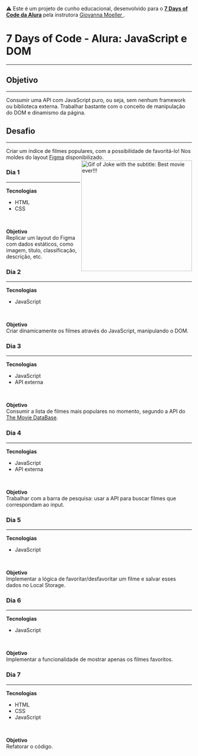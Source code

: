⚠️ Este é um projeto de cunho educacional, desenvolvido para o <a href="https://7daysofcode.io/">**7 Days of Code da Alura**</a>  pela instrutora <a href="https://github.com/giovannamoeller"> Giovanna Moeller </a>.

# 7 Days of Code - Alura: JavaScript e DOM
<hr>

## Objetivo
<hr>
Consumir uma API com JavaScript puro, ou seja, sem nenhum framework ou biblioteca externa. Trabalhar bastante com o conceito de manipulação do DOM e dinamismo da página. 

## Desafio
<hr>
Criar um índice de filmes populares, com a possibilidade de favoritá-lo! Nos moldes do layout <a href="https://www.figma.com/file/T6KNbp4XRHNImNFczpHVts/Popular-Movies?type=design&node-id=0%3A1&t=268zBlP4xYh2vhM9-1">Figma</a> disponibilizado.  
<img align="right" src="images\joker-movie-joker.gif" width="300" alt="Gif of Joke with the subtitle: Best movie ever!!!">


### Dia 1
<hr>

**Tecnologias**
- HTML
- CSS
<br>

**Objetivo**
<br>
Replicar um layout do Figma com dados estáticos, como imagem, título, classificação, descrição, etc.

### Dia 2
<hr>

**Tecnologias**
- JavaScript
<br>

**Objetivo**
<br>
Criar dinamicamente os filmes através do JavaScript, manipulando o DOM.

### Dia 3
<hr>

**Tecnologias**
- JavaScript
- API externa
<br>

**Objetivo**
<br>
Consumir a lista de filmes mais populares no momento, segundo a API do <a href="https://developer.themoviedb.org/reference/intro/getting-started">The Movie DataBase</a>.

### Dia 4
<hr>

**Tecnologias**
- JavaScript
- API externa
<br>

**Objetivo**
<br>
Trabalhar com a barra de pesquisa: usar a API para buscar filmes que correspondam ao input.

### Dia 5
<hr>

**Tecnologias**
- JavaScript
<br>

**Objetivo**
<br>
Implementar a lógica de favoritar/desfavoritar um filme e salvar esses dados no Local Storage.

### Dia 6
<hr>

**Tecnologias**
- JavaScript
<br>

**Objetivo**
<br>
Implementar a funcionalidade de mostrar apenas os filmes favoritos.

### Dia 7
<hr>

**Tecnologias**
- HTML
- CSS
- JavaScript
<br>

**Objetivo**
<br>
Refatorar o código.